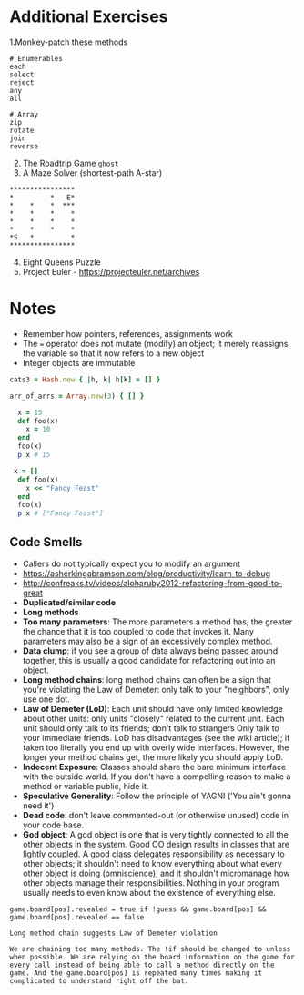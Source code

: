# Additional Exercises


1.Monkey-patch these methods
```
# Enumerables
each
select
reject
any
all

# Array
zip
rotate
join
reverse
```
2. The Roadtrip Game `ghost`
3. A Maze Solver (shortest-path A-star)
```
****************
*         *   E*
*    *    *  ***
*    *    *    *
*    *    *    *
*    *    *    *
*S   *         *
****************
```
4. Eight Queens Puzzle
5. Project Euler - https://projecteuler.net/archives

# Notes
- Remember how pointers, references, assignments work
- The `=` operator does not mutate (modify) an object; it merely reassigns the variable so that it now refers to a new object
- Integer objects are immutable
```ruby
cats3 = Hash.new { |h, k| h[k] = [] }
```
```ruby
arr_of_arrs = Array.new(3) { [] }
```
```ruby
  x = 15
  def foo(x)
    x = 10
  end
  foo(x)
  p x # 15
```
```ruby
 x = []
  def foo(x)
    x << "Fancy Feast"
  end
  foo(x)
  p x # ["Fancy Feast"]
```

## Code Smells
- Callers do not typically expect you to modify an argument
- https://asherkingabramson.com/blog/productivity/learn-to-debug
- http://confreaks.tv/videos/aloharuby2012-refactoring-from-good-to-great
- **Duplicated/similar code**
- **Long methods**
- **Too many parameters**: The more parameters a method has, the greater the chance that it is too coupled to code that invokes it. Many parameters may also be a sign of an excessively complex method.
- **Data clump**: if you see a group of data always being passed around together, this is usually a good candidate for refactoring out into an object.
- **Long method chains**: long method chains can often be a sign that you're violating the Law of Demeter: only talk to your "neighbors", only use one dot.
- **Law of Demeter (LoD)**: Each unit should have only limited knowledge about other units: only units "closely" related to the current unit. Each unit should only talk to its friends; don't talk to strangers Only talk to your immediate friends. LoD has disadvantages (see the wiki article); if taken too literally you end up with overly wide interfaces. However, the longer your method chains get, the more likely you should apply LoD.
- **Indecent Exposure**: Classes should share the bare minimum interface with the outside world. If you don't have a compelling reason to make a method or variable public, hide it.
- **Speculative Generality**: Follow the principle of YAGNI ('You ain't gonna need it')
- **Dead code**: don't leave commented-out (or otherwise unused) code in your code base.
- **God object**: A god object is one that is very tightly connected to all the other objects in the system. Good OO design results in classes that are lightly coupled. A good class delegates responsibility as necessary to other objects; it shouldn't need to know everything about what every other object is doing (omniscience), and it shouldn't micromanage how other objects manage their responsibilities. Nothing in your program usually needs to even know about the existence of everything else.
```
game.board[pos].revealed = true if !guess && game.board[pos] && game.board[pos].revealed == false

Long method chain suggests Law of Demeter violation

We are chaining too many methods. The !if should be changed to unless when possible. We are relying on the board information on the game for every call instead of being able to call a method directly on the game. And the game.board[pos] is repeated many times making it complicated to understand right off the bat.
```
